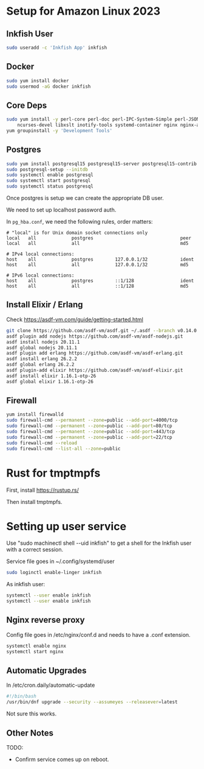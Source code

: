 

# Setup for Amazon Linux 2023

## Inkfish User

```bash
sudo useradd -c 'Inkfish App' inkfish
```

## Docker

```bash
sudo yum install docker
sudo usermod -aG docker inkfish
```

## Core Deps

```bash
sudo yum install -y perl-core perl-doc perl-IPC-System-Simple perl-JSON git \
    ncurses-devel libxslt inotify-tools systemd-container nginx nginx-all-modules
yum groupinstall -y 'Development Tools'
```

## Postgres

```bash
sudo yum install postgresql15 postgresql15-server postgresql15-contrib libpq-devel
sudo postgresql-setup --initdb
sudo systemctl enable postgresql
sudo systemctl start postgresql
sudo systemctl status postgresql
```

Once postgres is setup we can create the appropriate DB user.

We need to set up localhost password auth.

In ```pg_hba.conf```, we need the following rules, order matters:

```
# "local" is for Unix domain socket connections only
local   all             postgres                                peer
local   all             all                                     md5

# IPv4 local connections:
host    all             postgres        127.0.0.1/32            ident
host    all             all             127.0.0.1/32            md5

# IPv6 local connections:
host    all             postgres        ::1/128                 ident
host    all             all             ::1/128                 md5
```


## Install Elixir / Erlang

Check https://asdf-vm.com/guide/getting-started.html

```bash
git clone https://github.com/asdf-vm/asdf.git ~/.asdf --branch v0.14.0
asdf plugin add nodejs https://github.com/asdf-vm/asdf-nodejs.git
asdf install nodejs 20.11.1
asdf global nodejs 20.11.1
asdf plugin add erlang https://github.com/asdf-vm/asdf-erlang.git
asdf install erlang 26.2.2
asdf global erlang 26.2.2
asdf plugin-add elixir https://github.com/asdf-vm/asdf-elixir.git
asdf install elixir 1.16.1-otp-26
asdf global elixir 1.16.1-otp-26
```

## Firewall

```bash
yum install firewalld
sudo firewall-cmd --permanent --zone=public --add-port=4000/tcp
sudo firewall-cmd --permanent --zone=public --add-port=80/tcp
sudo firewall-cmd --permanent --zone=public --add-port=443/tcp
sudo firewall-cmd --permanent --zone=public --add-port=22/tcp
sudo firewall-cmd --reload
sudo firewall-cmd --list-all --zone=public
```

# Rust for tmptmpfs

First, install https://rustup.rs/

Then install tmptmpfs.


# Setting up user service

Use "sudo machinectl shell --uid inkfish" to get a shell
for the Inkfish user with a correct session.

Service file goes in ~/.config/systemd/user

```bash
sudo loginctl enable-linger inkfish
```

As inkfish user:

```bash
systemctl --user enable inkfish
systemctl --user enable inkfish
```

## Nginx reverse proxy

Config file goes in /etc/nginx/conf.d and needs to have
a .conf extension.

```bash
systemctl enable nginx
systemctl start nginx
```

## Automatic Upgrades

In /etc/cron.daily/automatic-update

```bash
#!/bin/bash
/usr/bin/dnf upgrade --security --assumeyes --releasever=latest
```

Not sure this works.

## Other Notes

TODO:

 - Confirm service comes up on reboot.


